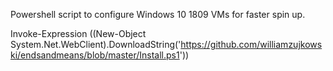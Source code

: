 Powershell script to configure Windows 10 1809 VMs for faster spin up.

Invoke-Expression ((New-Object System.Net.WebClient).DownloadString('https://github.com/williamzujkowski/endsandmeans/blob/master/Install.ps1'))
